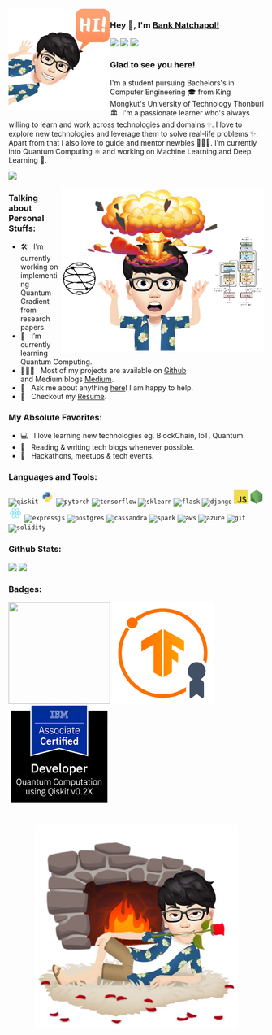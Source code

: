 <img align="left" height="200" width="200" alt="" src="https://github.com/BankNatchapol/BankNatchapol/raw/main/images/HI.png" />

### Hey 👋, I'm [Bank Natchapol!](https://github.com/BankNatchapol/)

<a href="https://www.linkedin.com/in/natchapol-patamawisut/"><img src="https://img.shields.io/badge/-LinkedIn-0e76a8?style=flat-square&logo=Linkedin&logoColor=white" height=21></a> 
<a href="https://blue-natchapol.medium.com/"><img src="https://img.shields.io/badge/medium-%2312100E.svg?&style=for-the-badge&logo=medium&logoColor=white" height=21></a> 
<a href="https://www.facebook.com/natchapol.patamawisut/"><img src="https://img.shields.io/badge/Facebook-1877F2?style=for-the-badge&logo=facebook&logoColor=white" height=21></a> 

### Glad to see you here! &nbsp; 

I'm a student pursuing Bachelors's in Computer Engineering 🎓 from King Mongkut's University of Technology Thonburi 🏛. I'm a passionate learner who's always willing to learn and work across technologies and domains 💡. I love to explore new technologies and leverage them to solve real-life problems ✨. Apart from that I also love to guide and mentor newbies 👨🏻‍💻. I'm currently into Quantum Computing ⚛️ and working on Machine Learning and Deep Learning 🤖.

[![](https://gitwar.herokuapp.com/badge?username=BankNatchapol&label=Gitwar%20Profile%20Score&style=for-the-badge&color=0088cc)](https://gitwar.herokuapp.com/)

<img align="right" height="323" width="400" alt="" src="https://github.com/BankNatchapol/BankNatchapol/raw/main/images/Bomb.png" />

### Talking about Personal Stuffs:

- 🛠 &nbsp; I’m currently working on implementing Quantum Gradient from research papers.
- 🚀 &nbsp; I’m currently learning Quantum Computing.
- 👨🏻‍💻 &nbsp; Most of my projects are available on [Github](https://github.com/BankNatchapol) <br /> and Medium blogs [Medium](https://blue-natchapol.medium.com/).
- 💬 &nbsp; Ask me about anything [here](https://github.com/BankNatchapol/BankNatchapol/issues/1)! I am happy to help.
- 📝 &nbsp; Checkout my [Resume](https://github.com/BankNatchapol/BankNatchapol/blob/main/files/CV.pdf). 

### My Absolute Favorites:

- 💻 &nbsp; I love learning new technologies eg. BlockChain, IoT, Quantum.
- 📰 &nbsp; Reading & writing tech blogs whenever possible.
- 🍕 &nbsp; Hackathons, meetups & tech events.

### Languages and Tools:

<code><img height="27" src="https://upload.wikimedia.org/wikipedia/commons/5/51/Qiskit-Logo.svg" alt="qiskit"></code>
<code><img height="27" src="https://raw.githubusercontent.com/github/explore/80688e429a7d4ef2fca1e82350fe8e3517d3494d/topics/python/python.png" alt="python"></code>
<code><img height="27" src="https://symbols.getvecta.com/stencil_92/77_pytorch-icon.3e1681b72a.svg" alt="pytorch"></code>
<code><img height="27" src="https://symbols.getvecta.com/stencil_97/43_tensorflow-icon.f7092db2bd.svg" alt="tensorflow"></code>
<code><img height="27" src="https://upload.wikimedia.org/wikipedia/commons/0/05/Scikit_learn_logo_small.svg" alt="sklearn"></code>
<code><img height="27" src="https://flask-training-courses.uk/images/flask-logo.png" alt="flask"></code>
<code><img height="27" src="https://www.djangoproject.com/m/img/logos/django-logo-positive.svg" alt="django"></code>
<code><img height="27" src="https://raw.githubusercontent.com/github/explore/80688e429a7d4ef2fca1e82350fe8e3517d3494d/topics/javascript/javascript.png" alt="javascript"></code>
<code><img height="27" src="https://raw.githubusercontent.com/github/explore/80688e429a7d4ef2fca1e82350fe8e3517d3494d/topics/nodejs/nodejs.png" alt="nodejs"></code>
<code><img height="27" src="https://raw.githubusercontent.com/github/explore/80688e429a7d4ef2fca1e82350fe8e3517d3494d/topics/react/react.png" alt="react"></code>
<code><img height="27" src="https://upload.wikimedia.org/wikipedia/commons/6/64/Expressjs.png" alt="expressjs"></code>
<code><img height="27" src="https://upload.wikimedia.org/wikipedia/commons/2/29/Postgresql_elephant.svg" alt="postgres"></code>
<code><img height="27" src="https://upload.wikimedia.org/wikipedia/commons/5/5e/Cassandra_logo.svg" alt="cassandra"></code>
<code><img height="27" src="https://upload.wikimedia.org/wikipedia/commons/f/f3/Apache_Spark_logo.svg" alt="spark"></code>
<code><img height="27" src="https://upload.wikimedia.org/wikipedia/commons/9/93/Amazon_Web_Services_Logo.svg" alt="aws"></code>
<code><img height="27" src="https://i1.wp.com/build5nines.com/wp-content/uploads/2017/09/Azure.png" alt="azure"></code>
<code><img height="27" src="https://git-scm.com/images/logos/downloads/Git-Icon-1788C.png" alt="git"></code>
<code><img height="27" src="https://desosa.nl/projects/solidity/images/solidity/solidity-logo-vector.jpg" alt="solidity"></code>

### Github Stats:
<div>
<img height="180em" src="https://github-readme-stats.vercel.app/api?username=BankNatchapol&show_icons=true&hide_border=true&&count_private=true&include_all_commits=true" />
<img height="180em" src="https://github-readme-stats.vercel.app/api/top-langs/?username=BankNatchapol&exclude_repo=KNN-Image-Classification&show_icons=true&hide_border=true&layout=compact&langs_count=8"/>
</div>

### Badges:
<div>

<img align="center" height="200" width="200" alt="" src="https://images.youracclaim.com/images/6a254dad-77e5-4e71-8049-94e5c7a15981/azure-fundamentals-600x600.png" />
<img align="center" height="200" width="200" alt="" src="https://github.com/BankNatchapol/BankNatchapol/raw/main/images/Tensorflow.png" />
  <img align="center" height="200" width="200" alt="" src="https://github.com/BankNatchapol/BankNatchapol/raw/main/images/qc-dev-cert-card.png" />

</div>

#
<div align="center">

<img align="center" height="400" width="400" alt="" src="https://github.com/BankNatchapol/BankNatchapol/raw/main/images/Ending.jpg" />

</div>

